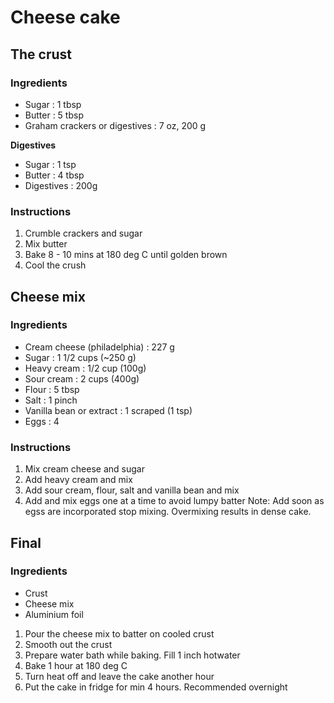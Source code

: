 # Cheese cake

## The crust

### Ingredients

- Sugar                         : 1 tbsp
- Butter                        : 5 tbsp
- Graham crackers or digestives : 7 oz, 200 g

**Digestives**
- Sugar         : 1 tsp
- Butter        : 4 tbsp
- Digestives    : 200g

### Instructions
1. Crumble crackers and sugar
2. Mix butter
3. Bake 8 - 10 mins at 180 deg C until golden brown
4. Cool the crush

## Cheese mix

### Ingredients

- Cream cheese (philadelphia)   : 227 g
- Sugar                         : 1 1/2 cups (~250 g)
- Heavy cream                   : 1/2 cup (100g)
- Sour cream                    : 2 cups (400g)
- Flour                         : 5 tbsp
- Salt                          : 1 pinch
- Vanilla bean or extract       : 1 scraped (1 tsp)
- Eggs                          : 4

### Instructions

1. Mix cream cheese and sugar
2. Add heavy cream and mix
3. Add sour cream, flour, salt and vanilla bean and mix
4. Add and mix eggs one at a time to avoid lumpy batter
Note: Add soon as egss are incorporated stop mixing. Overmixing results in dense cake.

## Final

### Ingredients

- Crust
- Cheese mix
- Aluminium foil

1. Pour the cheese mix to batter on cooled crust
2. Smooth out the crust
3. Prepare water bath while baking. Fill 1 inch hotwater 
4. Bake 1 hour at 180 deg C 
5. Turn heat off and leave the cake another hour
6. Put the cake in fridge for min 4 hours. Recommended overnight